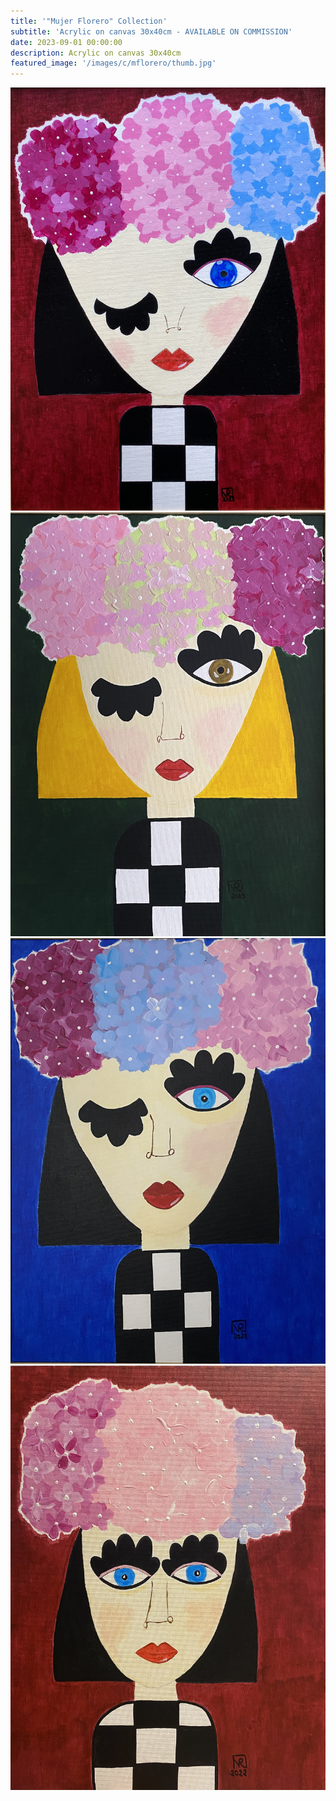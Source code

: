 ```yaml
---
title: '"Mujer Florero" Collection'
subtitle: 'Acrylic on canvas 30x40cm - AVAILABLE ON COMMISSION'
date: 2023-09-01 00:00:00
description: Acrylic on canvas 30x40cm
featured_image: '/images/c/mflorero/thumb.jpg'
---
```


<div class="gallery" data-columns="2">
	<img src="/images/c/mflorero/1.jpg">
	<img src="/images/c/mflorero/2.jpg">
	<img src="/images/c/mflorero/3.jpg">
	<img src="/images/c/mflorero/4.jpg">
</div>

